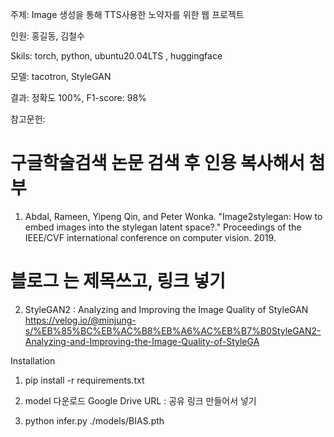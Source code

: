 주제: Image 생성을 통해 TTS사용한 노약자를 위한 웹 프로젝트

인원: 홍길동, 김철수

Skils: torch, python, ubuntu20.04LTS , huggingface

모델: tacotron, StyleGAN

결과: 정확도 100%, F1-score: 98%

참고문헌:
# 구글학술검색 논문 검색 후 인용 복사해서 첨부 
1) Abdal, Rameen, Yipeng Qin, and Peter Wonka. "Image2stylegan: How to embed images into the stylegan latent space?." Proceedings of the IEEE/CVF international conference on computer vision. 2019.

# 블로그 는 제목쓰고, 링크 넣기 
2) StyleGAN2 : Analyzing and Improving the Image Quality of StyleGAN
https://velog.io/@minjung-s/%EB%85%BC%EB%AC%B8%EB%A6%AC%EB%B7%B0StyleGAN2-Analyzing-and-Improving-the-Image-Quality-of-StyleGA

Installation 

1. pip install -r requirements.txt

2. model 다운로드 Google Drive URL : 공유 링크 만들어서 넣기

3. python infer.py ./models/BIAS.pth

